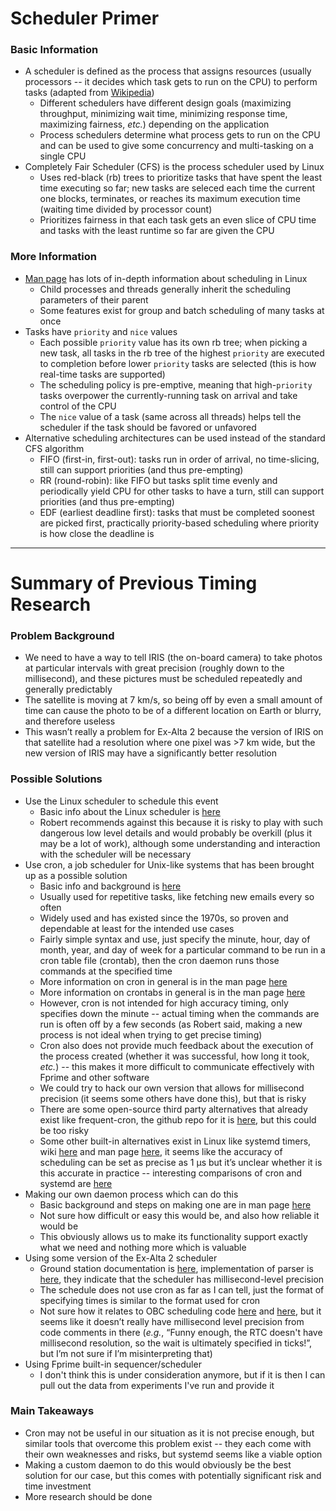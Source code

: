 # Scheduler Primer

### Basic Information
* A scheduler is defined as the process that assigns resources (usually processors -- it decides which task gets to run on the CPU) to perform tasks (adapted from [Wikipedia](https://en.wikipedia.org/wiki/Scheduling_(computing)))
   * Different schedulers have different design goals (maximizing throughput, minimizing wait time, minimizing response time, maximizing fairness, *etc.*) depending on the application
   * Process schedulers determine what process gets to run on the CPU and can be used to give some concurrency and multi-tasking on a single CPU
* Completely Fair Scheduler (CFS) is the process scheduler used by Linux
   * Uses red-black (rb) trees to prioritize tasks that have spent the least time executing so far; new tasks are seleced each time the current one blocks, terminates, or reaches its maximum execution time (waiting time divided by processor count)
   * Prioritizes fairness in that each task gets an even slice of CPU time and tasks with the least runtime so far are given the CPU

### More Information
* [Man page](https://man7.org/linux/man-pages/man7/sched.7.html) has lots of in-depth information about scheduling in Linux
   * Child processes and threads generally inherit the scheduling parameters of their parent
   * Some features exist for group and batch scheduling of many tasks at once
* Tasks have `priority` and `nice` values
   * Each possible `priority` value has its own rb tree; when picking a new task, all tasks in the rb tree of the highest `priority` are executed to completion before lower `priority` tasks are selected (this is how real-time tasks are supported)
   * The scheduling policy is pre-emptive, meaning that high-`priority` tasks overpower the currently-running task on arrival and take control of the CPU
   * The `nice` value of a task (same across all threads) helps tell the scheduler if the task should be favored or unfavored
* Alternative scheduling architectures can be used instead of the standard CFS algorithm
   * FIFO (first-in, first-out): tasks run in order of arrival, no time-slicing, still can support priorities (and thus pre-empting)
   * RR (round-robin): like FIFO but tasks split time evenly and periodically yield CPU for other tasks to have a turn, still can support priorities (and thus pre-empting)
   * EDF (earliest deadline first): tasks that must be completed soonest are picked first, practically priority-based scheduling where priority is how close the deadline is

***

# Summary of Previous Timing Research

### Problem Background
* We need to have a way to tell IRIS (the on-board camera) to take photos at particular intervals with great precision (roughly down to the millisecond), and these pictures must be scheduled repeatedly and generally predictably
* The satellite is moving at 7 km/s, so being off by even a small amount of time can cause the photo to be of a different location on Earth or blurry, and therefore useless
* This wasn’t really a problem for Ex-Alta 2 because the version of IRIS on that satellite had a resolution where one pixel was >7 km wide, but the new version of IRIS may have a significantly better resolution

### Possible Solutions
* Use the Linux scheduler to schedule this event
   * Basic info about the Linux scheduler is [here](https://en.wikipedia.org/wiki/Completely_Fair_Scheduler)
   * Robert recommends against this because it is risky to play with such dangerous low level details and would probably be overkill (plus it may be a lot of work), although some understanding and interaction with the scheduler will be necessary
* Use cron, a job scheduler for Unix-like systems that has been brought up as a possible solution
   * Basic info and background is [here](https://en.wikipedia.org/wiki/Cron)
   * Usually used for repetitive tasks, like fetching new emails every so often
   * Widely used and has existed since the 1970s, so proven and dependable at least for the intended use cases
   * Fairly simple syntax and use, just specify the minute, hour, day of month, year, and day of week for a particular command to be run in a cron table file (crontab), then the cron daemon runs those commands at the specified time
   * More information on cron in general is in the man page [here](https://man7.org/linux/man-pages/man8/cron.8.html) 
   * More information on crontabs in general is in the man page [here](https://man7.org/linux/man-pages/man5/crontab.5.html)
   * However, cron is not intended for high accuracy timing, only specifies down the minute -- actual timing when the commands are run is often off by a few seconds (as Robert said, making a new process is not ideal when trying to get precise timing)
   * Cron also does not provide much feedback about the execution of the process created (whether it was successful, how long it took, *etc.*) -- this makes it more difficult to communicate effectively with Fprime and other software
   * We could try to hack our own version that allows for millisecond precision (it seems some others have done this), but that is risky
   * There are some open-source third party alternatives that already exist like frequent-cron, the github repo for it is [here](https://github.com/homer6/frequent-cron), but this could be too risky
   * Some other built-in alternatives exist in Linux like systemd timers, wiki [here](https://wiki.archlinux.org/title/Systemd/Timers#As_a_cron_replacement) and man page [here](https://man.archlinux.org/man/systemd.timer.5), it seems like the accuracy of scheduling can be set as precise as 1 μs but it’s unclear whether it is this accurate in practice -- interesting comparisons of cron and systemd are [here](https://unix.stackexchange.com/questions/278564/cron-vs-systemd-timers)
* Making our own daemon process which can do this
   * Basic background and steps on making one are in man page [here](https://man7.org/linux/man-pages/man7/daemon.7.html)
   * Not sure how difficult or easy this would be, and also how reliable it would be
   * This obviously allows us to make its functionality support exactly what we need and nothing more which is valuable
* Using some version of the Ex-Alta 2 scheduler
   * Ground station documentation is [here](https://github.com/AlbertaSat/ex2_ground_station_software/blob/master/SCHEDULER.md), implementation of parser is [here](https://github.com/AlbertaSat/ex2_ground_station_software/blob/master/src/scheduleParser.py), they indicate that the scheduler has millisecond-level precision
   * The schedule does not use cron as far as I can tell, just the format of specifying times is similar to the format used for cron
   * Not sure how it relates to OBC scheduling code [here](https://github.com/AlbertaSat/ex2_obc_software/blob/master/ex2_services/Services/source/scheduler/scheduler.c) and [here](https://github.com/AlbertaSat/ex2_obc_software/blob/master/ex2_system/source/scheduler/scheduler_task.c), but it seems like it doesn’t really have millisecond level precision from code comments in there (*e.g.*, “Funny enough, the RTC doesn't have millisecond resolution, so the wait is ultimately specified in ticks!”, but I’m not sure if I’m misinterpreting that)
* Using Fprime built-in sequencer/scheduler
   * I don't think this is under consideration anymore, but if it is then I can pull out the data from experiments I've run and provide it
 
### Main Takeaways
* Cron may not be useful in our situation as it is not precise enough, but similar tools that overcome this problem exist -- they each come with their own weaknesses and risks, but systemd seems like a viable option
* Making a custom daemon to do this would obviously be the best solution for our case, but this comes with potentially significant risk and time investment
* More research should be done
